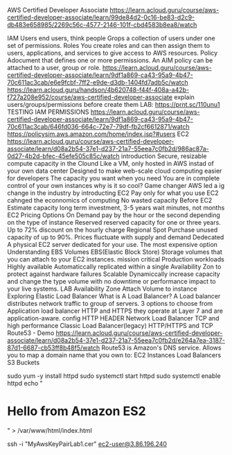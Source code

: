 AWS Certified Developer Associate
https://learn.acloud.guru/course/aws-certified-developer-associate/learn/99de84d2-0c16-be83-d2c9-db483e658985/2269c56c-4577-2146-101f-cbd4583b8ea8/watch

IAM
   Users
      end users, think people
   Grops
      a collection of users under one set of permissions.
   Roles
      You create roles and can then assign them to users, applications, and services to give access to AWS resources.
   Policy
      Adocument that defines one or more permissions.
      An AIM policy can be attached to a user, group or role.
   https://learn.acloud.guru/course/aws-certified-developer-associate/learn/9df1a869-ca43-95a9-4b47-70c611ac3cab/e6e9fcbf-7ff2-e9de-d3db-1404fd7adb5c/watch
   https://learn.acloud.guru/handson/4b620748-f44f-408a-a42b-f727a208e952/course/aws-certified-developer-associate
      explain users/groups/permissions before create them
   LAB: https://prnt.sc/110unu1
   TESTING IAM PERMISSIONS
      https://learn.acloud.guru/course/aws-certified-developer-associate/learn/9df1a869-ca43-95a9-4b47-70c611ac3cab/646fd036-664c-72e7-79df-fb2cf6612871/watch
         https://policysim.aws.amazon.com/home/index.jsp?#users
EC2
   https://learn.acloud.guru/course/aws-certified-developer-associate/learn/d08a2b54-37e1-d237-21a7-55eea7c0fb2d/986ac87a-0d27-4b2d-bfec-45efe505c85c/watch
   introduction
      Secure, resizable compute capacity in the Clound
      Like a VM, only hosted in AWS instad of your own data center
      Designed to make web-scale cloud computing easier for developers
      The capacity you want when you need
      You are in complete control of your own instances
   why is it so cool?
      Game changer
         AWS led a ig change in the industry by introducting EC2
      Pay only for what you use
         EC2 cahnged the econnomics of computing
      No wasted capacity
   Before EC2
      Estimate capacity
         long term investment, 3-5 years
   wait minutes, not months
   EC2 Pricing Options
      On Demand
         pay by the hour or the second depending on the type of instance
      Reserved
         reserved capacity for one or three years. Up to 72% discount on the hourly charge Regional
      Spot
         Purchase unused capacity of up to 90%. Prices fluctuate with supply and demand
      Dedecated
         A physical EC2 server dedicated for your use. The most expensive option
Understanding EBS Volumes
   EBS(Elastic Block Store)
      Storage volumes that you can attach to your EC2 instances.
   mission critical
      Production workloads
      Highly available
         Automaticcally replicated within a single
         Availability Zon to protect against hardware failures
      Scalable
         Dynamiccally increase capacity and change the type volume with no downtime or performance impact to your live systems.
   LAB
      Availability Zone
      Attach Volume to instance
Exploring Elastic Load Balancer
   What is A Load Balancer?
      A Load balancer distributes network traffic to group of servers.
   3 options to choose from
      Application load balancer
         HTTP and HTTPS
         they operate at Layer 7 and are application-aware.
         config HTTP HEADER
      Network Load Balancer
         TCP and high performance
      Classic Load Balancer(legacy)
         HTTP/HTTPS and TCP
Route53 - Demo
   https://learn.acloud.guru/course/aws-certified-developer-associate/learn/d08a2b54-37e1-d237-21a7-55eea7c0fb2d/e264a7ea-3187-87d1-6687-cb53ff8b48f5/watch
   Route53 is Amazon's DNS service.
      Allows you to map a domain name that you own to:
         EC2 Instances
         Load Balancers
         S3 Buckets

sudo yum -y install httpd
sudo systemctl start httpd
sudo systemctl enable httpd
echo "<html><h1>Hello from Amazon ES2</h1></html>" > /var/www/html/index.html    

ssh -i "MyAwsKeyPairLab1.cer" ec2-user@3.86.196.240